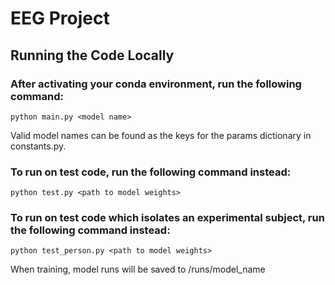 # EEG Project

## Running the Code Locally

### After activating your conda environment, run the following command:

```
python main.py <model name>
```
Valid model names can be found as the keys for the params dictionary in constants.py. 

### To run on test code, run the following command instead:
```
python test.py <path to model weights>
```

### To run on test code which isolates an experimental subject, run the following command instead:
```
python test_person.py <path to model weights>
```

When training, model runs will be saved to /runs/model_name


